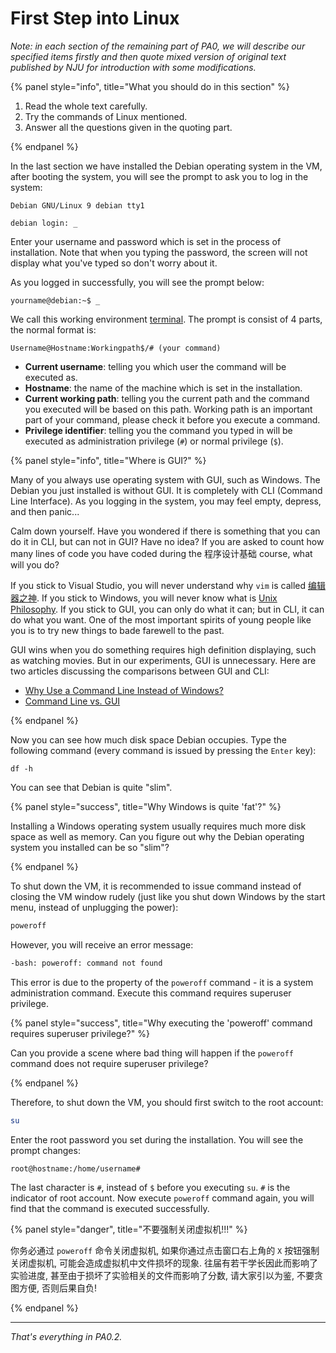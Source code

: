 # First Step into Linux

*Note: in each section of the remaining part of PA0, we will describe our specified items firstly and then quote mixed version of original text published by NJU for introduction with some modifications.*

{% panel style="info", title="What you should do in this section" %}

1. Read the whole text carefully.
2. Try the commands of Linux mentioned.
3. Answer all the questions given in the quoting part.

{% endpanel %}

In the last section we have installed the Debian operating system in the VM, after booting the system, you will see the prompt to ask you to log in the system:

```
Debian GNU/Linux 9 debian tty1

debian login: _
```

Enter your username and password which is set in the process of installation. Note that when you typing the password, the screen will not display what you've typed so don't worry about it.

As you logged in successfully, you will see the prompt below:

```
yourname@debian:~$ _
```

We call this working environment [terminal](https://en.wikipedia.org/wiki/Computer_terminal#Text_terminals). The prompt is consist of 4 parts, the normal format is:

```
Username@Hostname:Workingpath$/# (your command)
```

* **Current username**: telling you which user the command will be executed as.
* **Hostname**: the name of the machine which is set in the installation.
* **Current working path**: telling you the current path and the command you executed will be based on this path. Working path is an important part of your command, please check it before you execute a command.
* **Privilege identifier**: telling you the command you typed in will be executed as administration privilege (`#`) or normal privilege (`$`).

{% panel style="info", title="Where is GUI?" %}

Many of you always use operating system with GUI, such as Windows. The Debian you just installed is without GUI. It is completely with CLI (Command Line Interface). As you logging in the system, you may feel empty, depress, and then panic...

Calm down yourself. Have you wondered if there is something that you can do it in CLI, but can not in GUI? Have no idea? If you are asked to count how many lines of code you have coded during the 程序设计基础 course, what will you do?

If you stick to Visual Studio, you will never understand why `vim` is called [编辑器之神](http://os.51cto.com/art/201101/242518.htm). If you stick to Windows, you will never know what is [Unix Philosophy](http://en.wikipedia.org/wiki/Unix_philosophy). If you stick to GUI, you can only do what it can; but in CLI, it can do what you want. One of the most important spirits of young people like you is to try new things to bade farewell to the past.

GUI wins when you do something requires high definition displaying, such as watching movies. But in our experiments, GUI is unnecessary. Here are two articles discussing the comparisons between GUI and CLI:

- [Why Use a Command Line Instead of Windows?](http://www.linuxdevcenter.com/pub/a/linux/2001/11/15/learnunixos.html)
- [Command Line vs. GUI](http://www.computerhope.com/issues/ch000619.htm)

{% endpanel %}

Now you can see how much disk space Debian occupies. Type the following command (every command is issued by pressing the `Enter` key):

```
df -h
```

You can see that Debian is quite "slim".

{% panel style="success", title="Why Windows is quite 'fat'?" %}

Installing a Windows operating system usually requires much more disk space as well as memory. Can you figure out why the Debian operating system you installed can be so "slim"?

{% endpanel %}

To shut down the VM, it is recommended to issue command instead of closing the VM window rudely (just like you shut down Windows by the start menu, instead of unplugging the power):

```bash
poweroff
```

However, you will receive an error message:

```bash
-bash: poweroff: command not found
```

This error is due to the property of the `poweroff` command - it is a system administration command. Execute this command requires superuser privilege.

{% panel style="success", title="Why executing the 'poweroff' command requires superuser privilege?" %}

Can you provide a scene where bad thing will happen if the `poweroff` command does not require superuser privilege?

{% endpanel %}

Therefore, to shut down the VM, you should first switch to the root account:

```bash
su
```

Enter the root password you set during the installation. You will see the prompt changes:

```bash
root@hostname:/home/username#
```

The last character is `#`, instead of `$` before you executing `su`. `#` is the indicator of root account. Now execute `poweroff` command again, you will find that the command is executed successfully.

{% panel style="danger", title="不要强制关闭虚拟机!!!" %}

你务必通过 `poweroff` 命令关闭虚拟机, 如果你通过点击窗口右上角的 `X` 按钮强制关闭虚拟机, 可能会造成虚拟机中文件损坏的现象. 往届有若干学长因此而影响了实验进度, 甚至由于损坏了实验相关的文件而影响了分数, 请大家引以为鉴, 不要贪图方便, 否则后果自负!

{% endpanel %}

---

*That's everything in PA0.2.*